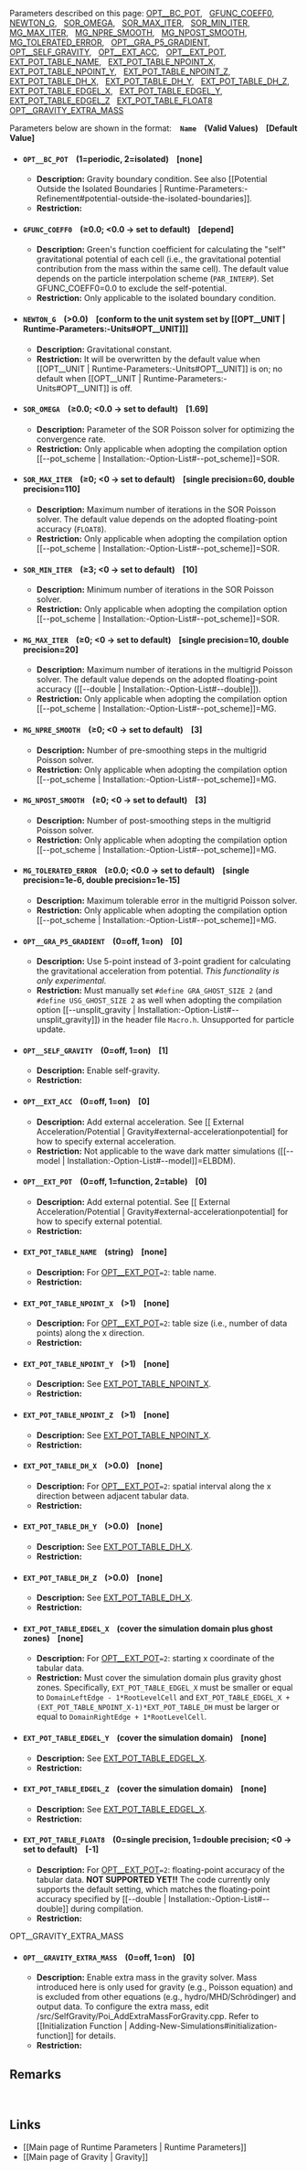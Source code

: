 Parameters described on this page:
[OPT__BC_POT](#OPT__BC_POT), &nbsp;
[GFUNC_COEFF0](#GFUNC_COEFF0), &nbsp;
[NEWTON_G](#NEWTON_G), &nbsp;
[SOR_OMEGA](#SOR_OMEGA), &nbsp;
[SOR_MAX_ITER](#SOR_MAX_ITER), &nbsp;
[SOR_MIN_ITER](#SOR_MIN_ITER), &nbsp;
[MG_MAX_ITER](#MG_MAX_ITER), &nbsp;
[MG_NPRE_SMOOTH](#MG_NPRE_SMOOTH), &nbsp;
[MG_NPOST_SMOOTH](#MG_NPOST_SMOOTH), &nbsp;
[MG_TOLERATED_ERROR](#MG_TOLERATED_ERROR), &nbsp;
[OPT__GRA_P5_GRADIENT](#OPT__GRA_P5_GRADIENT), &nbsp;
[OPT__SELF_GRAVITY](#OPT__SELF_GRAVITY), &nbsp;
[OPT__EXT_ACC](#OPT__EXT_ACC), &nbsp;
[OPT__EXT_POT](#OPT__EXT_POT), &nbsp;
[EXT_POT_TABLE_NAME](#EXT_POT_TABLE_NAME), &nbsp;
[EXT_POT_TABLE_NPOINT_X](#EXT_POT_TABLE_NPOINT_X), &nbsp;
[EXT_POT_TABLE_NPOINT_Y](#EXT_POT_TABLE_NPOINT_Y), &nbsp;
[EXT_POT_TABLE_NPOINT_Z](#EXT_POT_TABLE_NPOINT_Z), &nbsp;
[EXT_POT_TABLE_DH_X](#EXT_POT_TABLE_DH_X), &nbsp;
[EXT_POT_TABLE_DH_Y](#EXT_POT_TABLE_DH_Y), &nbsp;
[EXT_POT_TABLE_DH_Z](#EXT_POT_TABLE_DH_Z), &nbsp;
[EXT_POT_TABLE_EDGEL_X](#EXT_POT_TABLE_EDGEL_X), &nbsp;
[EXT_POT_TABLE_EDGEL_Y](#EXT_POT_TABLE_EDGEL_Y), &nbsp;
[EXT_POT_TABLE_EDGEL_Z](#EXT_POT_TABLE_EDGEL_Z) &nbsp;
[EXT_POT_TABLE_FLOAT8](#EXT_POT_TABLE_FLOAT8) &nbsp;
[OPT__GRAVITY_EXTRA_MASS](#OPT__GRAVITY_EXTRA_MASS) &nbsp;



Parameters below are shown in the format: &ensp; **`Name` &ensp; (Valid Values) &ensp; [Default Value]**

 <a name="OPT__BC_POT"></a>
* #### `OPT__BC_POT` &ensp; (1=periodic, 2=isolated) &ensp; [none]
    * **Description:**
Gravity boundary condition. See also
[[Potential Outside the Isolated Boundaries | Runtime-Parameters:-Refinement#potential-outside-the-isolated-boundaries]].
    * **Restriction:**

<a name="GFUNC_COEFF0"></a>
* #### `GFUNC_COEFF0` &ensp; (&#8805;0.0; <0.0 &#8594; set to default) &ensp; [depend]
    * **Description:**
Green's function coefficient for calculating the "self"
gravitational potential of each cell (i.e., the gravitational
potential contribution from the mass within the same cell).
The default value depends on the particle interpolation scheme
(`PAR_INTERP`). Set GFUNC_COEFF0=0.0 to exclude the self-potential.
    * **Restriction:**
Only applicable to the isolated boundary condition.

<a name="NEWTON_G"></a>
* #### `NEWTON_G` &ensp; (>0.0) &ensp; [conform to the unit system set by [[OPT__UNIT | Runtime-Parameters:-Units#OPT__UNIT]]]
    * **Description:**
Gravitational constant.
    * **Restriction:**
It will be overwritten by the default value when [[OPT__UNIT | Runtime-Parameters:-Units#OPT__UNIT]]
is on; no default when [[OPT__UNIT | Runtime-Parameters:-Units#OPT__UNIT]] is off.

<a name="SOR_OMEGA"></a>
* #### `SOR_OMEGA` &ensp; (&#8805;0.0; <0.0 &#8594; set to default) &ensp; [1.69]
    * **Description:**
Parameter of the SOR Poisson solver for optimizing the convergence rate.
    * **Restriction:**
Only applicable when adopting the compilation option
[[--pot_scheme | Installation:-Option-List#--pot_scheme]]=SOR.

<a name="SOR_MAX_ITER"></a>
* #### `SOR_MAX_ITER` &ensp; (&#8805;0; <0 &#8594; set to default) &ensp; [single precision=60, double precision=110]
    * **Description:**
Maximum number of iterations in the SOR Poisson solver.
The default value depends on the adopted floating-point accuracy (`FLOAT8`).
    * **Restriction:**
Only applicable when adopting the compilation option
[[--pot_scheme | Installation:-Option-List#--pot_scheme]]=SOR.

<a name="SOR_MIN_ITER"></a>
* #### `SOR_MIN_ITER` &ensp; (&#8805;3; <0 &#8594; set to default) &ensp; [10]
    * **Description:**
Minimum number of iterations in the SOR Poisson solver.
    * **Restriction:**
Only applicable when adopting the compilation option
[[--pot_scheme | Installation:-Option-List#--pot_scheme]]=SOR.

<a name="MG_MAX_ITER"></a>
* #### `MG_MAX_ITER` &ensp; (&#8805;0; <0 &#8594; set to default) &ensp; [single precision=10, double precision=20]
    * **Description:**
Maximum number of iterations in the multigrid Poisson solver.
The default value depends on the adopted floating-point accuracy ([[--double | Installation:-Option-List#--double]]).
    * **Restriction:**
Only applicable when adopting the compilation option
[[--pot_scheme | Installation:-Option-List#--pot_scheme]]=MG.

<a name="MG_NPRE_SMOOTH"></a>
* #### `MG_NPRE_SMOOTH` &ensp; (&#8805;0; <0 &#8594; set to default) &ensp; [3]
    * **Description:**
Number of pre-smoothing steps in the multigrid Poisson solver.
    * **Restriction:**
Only applicable when adopting the compilation option
[[--pot_scheme | Installation:-Option-List#--pot_scheme]]=MG.

<a name="MG_NPOST_SMOOTH"></a>
* #### `MG_NPOST_SMOOTH` &ensp; (&#8805;0; <0 &#8594; set to default) &ensp; [3]
    * **Description:**
Number of post-smoothing steps in the multigrid Poisson solver.
    * **Restriction:**
Only applicable when adopting the compilation option
[[--pot_scheme | Installation:-Option-List#--pot_scheme]]=MG.

<a name="MG_TOLERATED_ERROR"></a>
* #### `MG_TOLERATED_ERROR` &ensp; (&#8805;0.0; <0.0 &#8594; set to default) &ensp; [single precision=1e-6, double precision=1e-15]
    * **Description:**
Maximum tolerable error in the multigrid Poisson solver.
    * **Restriction:**
Only applicable when adopting the compilation option
[[--pot_scheme | Installation:-Option-List#--pot_scheme]]=MG.

<a name="OPT__GRA_P5_GRADIENT"></a>
* #### `OPT__GRA_P5_GRADIENT` &ensp; (0=off, 1=on) &ensp; [0]
    * **Description:**
Use 5-point instead of 3-point gradient for calculating the
gravitational acceleration from potential.
*This functionality is only experimental.*
    * **Restriction:**
Must manually set `#define GRA_GHOST_SIZE 2` (and `#define USG_GHOST_SIZE 2`
as well when adopting the compilation option
[[--unsplit_gravity | Installation:-Option-List#--unsplit_gravity]])
in the header file `Macro.h`. Unsupported for particle update.

<a name="OPT__SELF_GRAVITY"></a>
* #### `OPT__SELF_GRAVITY` &ensp; (0=off, 1=on) &ensp; [1]
    * **Description:**
Enable self-gravity.
    * **Restriction:**

<a name="OPT__EXT_ACC"></a>
* #### `OPT__EXT_ACC` &ensp; (0=off, 1=on) &ensp; [0]
    * **Description:**
Add external acceleration. See
[[ External Acceleration/Potential | Gravity#external-accelerationpotential]
for how to specify external acceleration.
    * **Restriction:**
Not applicable to the wave dark matter simulations
([[--model | Installation:-Option-List#--model]]=ELBDM).

<a name="OPT__EXT_POT"></a>
* #### `OPT__EXT_POT` &ensp; (0=off, 1=function, 2=table) &ensp; [0]
    * **Description:**
Add external potential. See
[[ External Acceleration/Potential | Gravity#external-accelerationpotential]
for how to specify external potential.
    * **Restriction:**

<a name="EXT_POT_TABLE_NAME"></a>
* #### `EXT_POT_TABLE_NAME` &ensp; (string) &ensp; [none]
    * **Description:**
For [OPT__EXT_POT](#OPT__EXT_POT)`=2`: table name.
    * **Restriction:**

<a name="EXT_POT_TABLE_NPOINT_X"></a>
* #### `EXT_POT_TABLE_NPOINT_X` &ensp; (>1) &ensp; [none]
    * **Description:**
For [OPT__EXT_POT](#OPT__EXT_POT)`=2`: table size (i.e., number of data points) along the x direction.
    * **Restriction:**

<a name="EXT_POT_TABLE_NPOINT_Y"></a>
* #### `EXT_POT_TABLE_NPOINT_Y` &ensp; (>1) &ensp; [none]
    * **Description:**
See [EXT_POT_TABLE_NPOINT_X](#EXT_POT_TABLE_NPOINT_X).
    * **Restriction:**

<a name="EXT_POT_TABLE_NPOINT_Z"></a>
* #### `EXT_POT_TABLE_NPOINT_Z` &ensp; (>1) &ensp; [none]
    * **Description:**
See [EXT_POT_TABLE_NPOINT_X](#EXT_POT_TABLE_NPOINT_X).
    * **Restriction:**

<a name="EXT_POT_TABLE_DH_X"></a>
* #### `EXT_POT_TABLE_DH_X` &ensp; (>0.0) &ensp; [none]
    * **Description:**
For [OPT__EXT_POT](#OPT__EXT_POT)`=2`: spatial interval along the x direction between adjacent tabular data.
    * **Restriction:**

<a name="EXT_POT_TABLE_DH_Y"></a>
* #### `EXT_POT_TABLE_DH_Y` &ensp; (>0.0) &ensp; [none]
    * **Description:**
See [EXT_POT_TABLE_DH_X](#EXT_POT_TABLE_DH_X).
    * **Restriction:**

<a name="EXT_POT_TABLE_DH_Z"></a>
* #### `EXT_POT_TABLE_DH_Z` &ensp; (>0.0) &ensp; [none]
    * **Description:**
See [EXT_POT_TABLE_DH_X](#EXT_POT_TABLE_DH_X).
    * **Restriction:**

<a name="EXT_POT_TABLE_EDGEL_X"></a>
* #### `EXT_POT_TABLE_EDGEL_X` &ensp; (cover the simulation domain plus ghost zones) &ensp; [none]
    * **Description:**
For [OPT__EXT_POT](#OPT__EXT_POT)`=2`: starting x coordinate of the tabular data.
    * **Restriction:**
Must cover the simulation domain plus gravity ghost zones. Specifically, `EXT_POT_TABLE_EDGEL_X` must be
smaller or equal to `DomainLeftEdge - 1*RootLevelCell` and
`EXT_POT_TABLE_EDGEL_X + (EXT_POT_TABLE_NPOINT_X-1)*EXT_POT_TABLE_DH`
must be larger or equal to `DomainRightEdge + 1*RootLevelCell`.

<a name="EXT_POT_TABLE_EDGEL_Y"></a>
* #### `EXT_POT_TABLE_EDGEL_Y` &ensp; (cover the simulation domain) &ensp; [none]
    * **Description:**
See [EXT_POT_TABLE_EDGEL_X](#EXT_POT_TABLE_EDGEL_X).
    * **Restriction:**

<a name="EXT_POT_TABLE_EDGEL_Z"></a>
* #### `EXT_POT_TABLE_EDGEL_Z` &ensp; (cover the simulation domain) &ensp; [none]
    * **Description:**
See [EXT_POT_TABLE_EDGEL_X](#EXT_POT_TABLE_EDGEL_X).
    * **Restriction:**

<a name="EXT_POT_TABLE_FLOAT8"></a>
* #### `EXT_POT_TABLE_FLOAT8` &ensp; (0=single precision, 1=double precision; <0 &#8594; set to default) &ensp; [-1]
    * **Description:**
For [OPT__EXT_POT](#OPT__EXT_POT)`=2`: floating-point accuracy of the tabular data.
**NOT SUPPORTED YET!!** The code currently only supports the default setting, 
which matches the floating-point accuracy specified by 
[[--double | Installation:-Option-List#--double]] during compilation.
    * **Restriction:**

OPT__GRAVITY_EXTRA_MASS
<a name="OPT__GRAVITY_EXTRA_MASS"></a>
* #### `OPT__GRAVITY_EXTRA_MASS` &ensp; (0=off, 1=on) &ensp; [0]
    * **Description:**
Enable extra mass in the gravity solver.
Mass introduced here is only used for gravity (e.g., Poisson equation) and 
is excluded from other equations (e.g., hydro/MHD/Schrödinger) and output data.
To configure the extra mass, edit /src/SelfGravity/Poi_AddExtraMassForGravity.cpp.
Refer to [[Initialization Function | Adding-New-Simulations#initialization-function]] for details.
    * **Restriction:**


## Remarks


<br>

## Links
* [[Main page of Runtime Parameters | Runtime Parameters]]
* [[Main page of Gravity | Gravity]]
